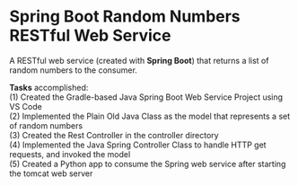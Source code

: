# Spring Boot Random Numbers RESTful Web Service
A RESTful web service (created with **Spring Boot**) that returns a list of random numbers to the consumer.

**Tasks** accomplished:  
(1) Created the Gradle-based Java Spring Boot Web Service Project using VS Code  
(2) Implemented the Plain Old Java Class as the model that represents a set of random numbers  
(3) Created the Rest Controller in the controller directory  
(4) Implemented the Java Spring Controller Class to handle HTTP get requests, and invoked the model  
(5) Created a Python app to consume the Spring web service after starting the tomcat web server  

